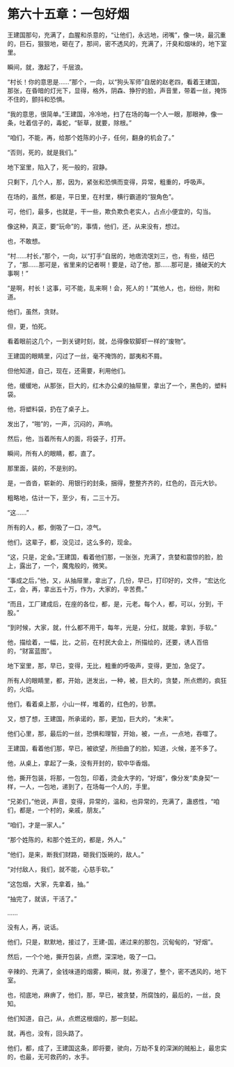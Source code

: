 # 第六十五章：一包好烟

王建国那句，充满了，血腥和杀意的，“让他们，永远地，闭嘴”，像一块，最沉重的，巨石，狠狠地，砸在了，那间，密不透风的，充满了，汗臭和烟味的，地下室里。

瞬间，就，激起了，千层浪。

“村长！你的意思是……”那个，一向，以“狗头军师”自居的赵老四，看着王建国，那张，在昏暗的灯光下，显得，格外，阴森、狰狞的脸，声音里，带着一丝，掩饰不住的，颤抖和恐惧。

“我的意思，很简单。”王建国，冷冷地，扫了在场的每一个人一眼，那眼神，像一条，吐着信子的，毒蛇，“斩草，就要，除根。”

“咱们，不能，再，给那个姓陈的小子，任何，翻身的机会了。”

“否则，死的，就是我们。”

地下室里，陷入了，死一般的，寂静。

只剩下，几个人，那，因为，紧张和恐惧而变得，异常，粗重的，呼吸声。

在场的，虽然，都是，平日里，在村里，横行霸道的“狠角色”。

可，他们，最多，也就是，干一些，欺负欺负老实人，占点小便宜的，勾当。

像这种，真正，要“玩命”的，事情，他们，还，从来没有，想过。

也，不敢想。

“村……村长，”那个，一向，以“打手”自居的，地痞流氓刘三，也，有些，结巴了，“那……那可是，省里来的记者啊！要是，动了他，那……那可是，捅破天的大事啊！”

“是啊，村长！这事，可不能，乱来啊！会，死人的！”其他人，也，纷纷，附和道。

他们，虽然，贪财。

但，更，怕死。

看着眼前这几个，一到关键时刻，就，怂得像软脚虾一样的“废物”。

王建国的眼睛里，闪过了一丝，毫不掩饰的，鄙夷和不屑。

但他知道，自己，现在，还需要，利用他们。

他，缓缓地，从那张，巨大的，红木办公桌的抽屉里，拿出了一个，黑色的，塑料袋。

他，将塑料袋，扔在了桌子上。

发出了，“啪”的，一声，沉闷的，声响。

然后，他，当着所有人的面，将袋子，打开。

瞬间，所有人的眼睛，都，直了。

那里面，装的，不是别的。

是，一沓沓，崭新的、用银行的封条，捆得，整整齐齐的，红色的，百元大钞。

粗略地，估计一下，至少，有，二三十万。

“这……”

所有的人，都，倒吸了一口，凉气。

他们，这辈子，都，没见过，这么多的，现金。

“这，只是，定金。”王建国，看着他们那，一张张，充满了，贪婪和震惊的脸，脸上，露出了，一个，魔鬼般的，微笑。

“事成之后，”他，又，从抽屉里，拿出了，几份，早已，打印好的，文件，“宏达化工，会，再，拿出五十万，作为，大家的，辛苦费。”

“而且，工厂建成后，在座的各位，都，是，元老。每个人，都，可以，分到，干股。”

“到时候，大家，就，什么都不用干，每年，光是，分红，就能，拿到，手软。”

他，描绘着，一幅，比，之前，在村民大会上，所描绘的，还要，诱人百倍的，“财富蓝图”。

地下室里，那，早已，变得，无比，粗重的呼吸声，变得，更加，急促了。

所有人的眼睛里，都，开始，迸发出，一种，被，巨大的，贪婪，所点燃的，疯狂的，火焰。

他们，看着桌上那，小山一样，堆着的，红色的，钞票。

又，想了想，王建国，所承诺的，那，更加，巨大的，“未来”。

他们心里，那，最后的一丝，恐惧和理智，开始，被，一点，一点地，吞噬了。

王建国，看着他们那，早已，被欲望，所扭曲了的脸，知道，火候，差不多了。

他，从桌上，拿起了一条，没有开封的，软中华香烟。

他，撕开包装，将那，一包包，印着，烫金大字的，“好烟”，像分发“卖身契”一样，一人，一包地，递到了，在场每一个人的，手里。

“兄弟们，”他说，声音，变得，异常的，温和，也异常的，充满了，蛊惑性，“咱们，都是，一个村的，亲戚，朋友。”

“咱们，才是一家人。”

“那个姓陈的，和那个姓王的，都是，外人。”

“他们，是来，断我们财路，砸我们饭碗的，敌人。”

“对付敌人，我们，就不能，心慈手软。”

“这包烟，大家，先拿着，抽。”

“抽完了，就该，干活了。”

……

没有人，再，说话。

他们，只是，默默地，接过了，王建-国，递过来的那包，沉甸甸的，“好烟”。

然后，一个个地，撕开包装，点燃，深深地，吸了一口。

辛辣的、充满了，金钱味道的烟雾，瞬间，就，弥漫了，整个，密不透风的，地下室。

也，彻底地，麻痹了，他们，那，早已，被贪婪，所腐蚀的，最后的，一丝，良知。

他们知道，自己，从，点燃这根烟的，那一刻起。

就，再也，没有，回头路了。

他们，都，成了，王建国这条，即将要，驶向，万劫不复的深渊的贼船上，最忠实的，也最，无可救药的，水手。